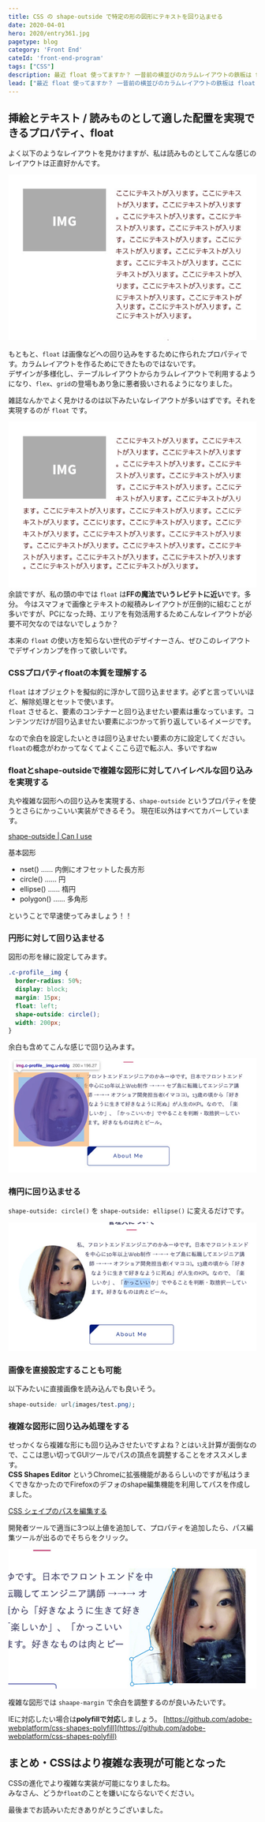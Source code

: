 ```yaml
---
title: CSS の shape-outside で特定の形の図形にテキストを回り込ませる
date: 2020-04-01
hero: 2020/entry361.jpg
pagetype: blog
category: 'Front End'
cateId: 'front-end-program'
tags: ["CSS"]
description: 最近 float 使ってますか？ 一昔前の横並びのカラムレイアウトの鉄板は float と クリアフィックス でした。 今は grid や flex の登場でめっちゃ毛嫌いされている float の使い道と四角以外の図形へのオサレな回り込みをしてみましょう。
lead: ["最近 float 使ってますか？ 一昔前の横並びのカラムレイアウトの鉄板は float と クリアフィックス でした。 今は grid や flex の登場でめっちゃ毛嫌いされている float の使い道と四角以外の図形へのオサレな回り込みをしてみましょう。"]
---
```


## 挿絵とテキスト / 読みものとして適した配置を実現できるプロパティ、float
よく以下のようなレイアウトを見かけますが、私は読みものとしてこんな感じのレイアウトは正直好かんです。

![挿絵とテキスト / 読みものとして適した配置を実現できるプロパティ、float](./images/2020/04/entry361-1.jpg)

もともと、`float` は画像などへの回り込みをするために作られたプロパティです。カラムレイアウトを作るためにできたものではないです。<br>
デザインが多様化し、テーブルレイアウトからカラムレイアウトで利用するようになり、`flex`、`grid`の登場もあり急に悪者扱いされるようになりました。

雑誌なんかでよく見かけるのは以下みたいなレイアウトが多いはずです。それを実現するのが `float` です。

![挿絵とテキスト / 読みものとして適した配置を実現できるプロパティ、float2](./images/2020/04/entry361-5.jpg)
余談ですが、私の頭の中では `float` は**FFの魔法でいうレビテトに近い**です。多分。
今はスマフォで画像とテキストの縦積みレイアウトが圧倒的に組むことが多いですが、PCになった時、エリアを有効活用するためこんなレイアウトが必要不可欠なのではないでしょうか？

本来の `float` の使い方を知らない世代のデザイナーさん、ぜひこのレイアウトでデザインカンプを作って欲しいです。

### CSSプロパティfloatの本質を理解する
`float` はオブジェクトを擬似的に浮かして回り込ませます。必ずと言っていいほど、解除処理とセットで使います。<br>
`float` させると、要素のコンテナーと回り込ませたい要素は重なっています。コンテンツだけが回り込ませたい要素にぶつかって折り返しているイメージです。

なので余白を設定したいときは回り込ませたい要素の方に設定してください。`float`の概念がわかってなくてよくここら辺で転ぶ人、多いですねw

### floatとshape-outsideで複雑な図形に対してハイレベルな回り込みを実現する
丸や複雑な図形への回り込みを実現する、`shape-outside` というプロパティを使うとさらにかっこいい実装ができるそう。
現在IE以外はすべてカバーしています。

[shape-outside | Can I use](http://caniuse.com/#search=shape-outside)

基本図形

* nset() …… 内側にオフセットした長方形
* circle() …… 円
* ellipse() …… 楕円
* polygon() …… 多角形

ということで早速使ってみましょう！！
### 円形に対して回り込ませる
図形の形を縁に設定してみます。

```css
.c-profile__img {
  border-radius: 50%;
  display: block;
  margin: 15px;
  float: left;
  shape-outside: circle();
  width: 200px;
}
```
余白も含めてこんな感じで回り込みます。

![円形に対して回り込ませる](./images/2020/04/entry361-3.jpg)

### 楕円に回り込ませる
`shape-outside: circle()` を `shape-outside: ellipse()` に変えるだけです。

![楕円に回り込ませる](./images/2020/04/entry361-4.jpg)
### 画像を直接設定することも可能
以下みたいに直接画像を読み込んでも良いそう。

```css
shape-outside: url(images/test.png);
```

### 複雑な図形に回り込み処理をする
せっかくなら複雑な形にも回り込みさせたいですよね？とはいえ計算が面倒なので、ここは思い切ってGUIツールでパスの頂点を調整することをオススメします。<br>
**CSS Shapes Editor** というChromeに拡張機能があるらしいのですが私はうまくできなかったのでFirefoxのデフォのshape編集機能を利用してパスを作成しました。

[CSS シェイプのパスを編集する](https://developer.mozilla.org/ja/docs/Tools/Page_Inspector/How_to/Edit_CSS_shapes)

開発者ツールで適当に3つ以上値を追加して、プロパティを追加したら、パス編集ツールが出るのでそちらをクリック。

![楕円に回り込ませる](./images/2020/04/entry361-2.jpg)

複雑な図形では `shaape-margin` で余白を調整するのが良いみたいです。

IEに対応したい場合は**polyfillで対応**しましょう。
[https://github.com/adobe-webplatform/css-shapes-polyfill](https://github.com/adobe-webplatform/css-shapes-polyfill)
## まとめ・CSSはより複雑な表現が可能となった
CSSの進化でより複雑な実装が可能になりましたね。<br>
みなさん、どうか`float`のことを嫌いにならないでください。

最後までお読みいただきありがとうございました。
